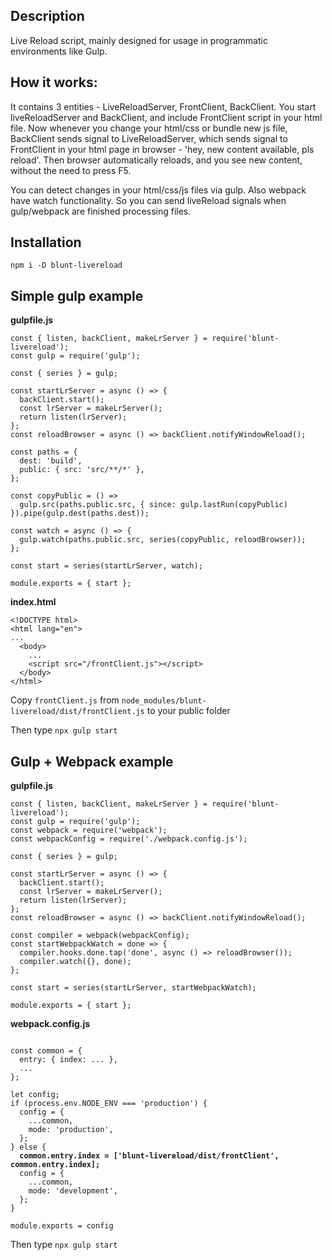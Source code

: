 ## Description

Live Reload script, mainly designed for usage in programmatic environments like Gulp.

## How it works:

It contains 3 entities - LiveReloadServer, FrontClient, BackClient. You start liveReloadServer and BackClient, and include FrontClient script in your html file. Now whenever you change your html/css or bundle new js file, BackClient sends signal to LiveReloadServer, which sends signal to FrontClient in your html page in browser - 'hey, new content available, pls reload'. Then browser automatically reloads, and you see new content, without the need to press F5.

You can detect changes in your html/css/js files via gulp. Also webpack have watch functionality. So you can send liveReload signals when gulp/webpack are finished processing files.

## Installation

`npm i -D blunt-livereload`

## Simple gulp example

**gulpfile.js**

```
const { listen, backClient, makeLrServer } = require('blunt-livereload');
const gulp = require('gulp');

const { series } = gulp;

const startLrServer = async () => {
  backClient.start();
  const lrServer = makeLrServer();
  return listen(lrServer);
};
const reloadBrowser = async () => backClient.notifyWindowReload();

const paths = {
  dest: 'build',
  public: { src: 'src/**/*' },
};

const copyPublic = () =>
  gulp.src(paths.public.src, { since: gulp.lastRun(copyPublic) }).pipe(gulp.dest(paths.dest));

const watch = async () => {
  gulp.watch(paths.public.src, series(copyPublic, reloadBrowser));
};

const start = series(startLrServer, watch);

module.exports = { start };
```

**index.html**

```
<!DOCTYPE html>
<html lang="en">
...
  <body>
    ...
    <script src="/frontClient.js"></script>
  </body>
</html>
```
Copy `frontClient.js` from `node_modules/blunt-livereload/dist/frontClient.js` to your public folder

Then type `npx gulp start`

## Gulp + Webpack example

**gulpfile.js**

```
const { listen, backClient, makeLrServer } = require('blunt-livereload');
const gulp = require('gulp');
const webpack = require('webpack');
const webpackConfig = require('./webpack.config.js');

const { series } = gulp;

const startLrServer = async () => {
  backClient.start();
  const lrServer = makeLrServer();
  return listen(lrServer);
};
const reloadBrowser = async () => backClient.notifyWindowReload();

const compiler = webpack(webpackConfig);
const startWebpackWatch = done => {
  compiler.hooks.done.tap('done', async () => reloadBrowser());
  compiler.watch({}, done);
};

const start = series(startLrServer, startWebpackWatch);

module.exports = { start };
```

**webpack.config.js**

<pre><code>
const common = {
  entry: { index: ... },
  ...
};

let config;
if (process.env.NODE_ENV === 'production') {
  config = {
    ...common,
    mode: 'production',
  };
} else {
  <b>common.entry.index = ['blunt-livereload/dist/frontClient', common.entry.index];</b>
  config = {
    ...common,
    mode: 'development',
  };
}

module.exports = config
</code></pre>

Then type `npx gulp start`
